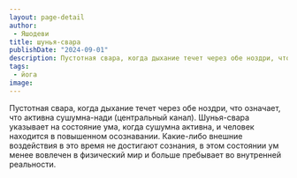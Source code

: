 ```yaml
---
layout: page-detail
author:
 - Яшодеви
title: шунья-свара
publishDate: "2024-09-01"
description: Пустотная свара, когда дыхание течет через обе ноздри, что означает, что активна сушумна-нади (центральный канал). Шунья-свара указывает на состояние ума, когда сушумна активна, и человек находится в повышенном осознавании. Какие-либо внешние воздействия в это время не достигают сознания, в этом состоянии ум менее вовлечен в физический мир и больше пребывает во внутренней реальности.
tags:
 - йога
image: 
---
```


Пустотная свара, когда дыхание течет через обе ноздри, что означает, что активна сушумна-нади (центральный канал). Шунья-свара указывает на состояние ума, когда сушумна активна, и человек находится в повышенном осознавании. Какие-либо внешние воздействия в это время не достигают сознания, в этом состоянии ум менее вовлечен в физический мир и больше пребывает во внутренней реальности.

